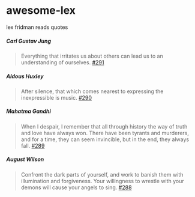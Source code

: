 # awesome-lex
lex fridman reads quotes

##### Carl Gustav Jung
>Everything that irritates us about others can lead us to an understanding of ourselves. [#291](https://youtu.be/f0un-l1L8Zw?t=6103)

##### Aldous Huxley
>After silence, that which comes nearest to expressing the inexpressible is music. [#290](https://youtu.be/jvGZkf87aCs?t=7897)

##### Mahatma Gandhi
>When I despair, I remember that all through history the way of truth and love have always won. There have been tyrants and murderers, and for a time, they can seem invincible, but in the end, they always fall. [#289](https://youtu.be/2a7CDKqWcZ0?t=9635)

##### August Wilson
>Confront the dark parts of yourself, and work to banish them with illumination and forgiveness. Your willingness to wrestle with your demons will cause your angels to sing. [#288](https://youtu.be/iZjby1LkTWQ?t=15272)
